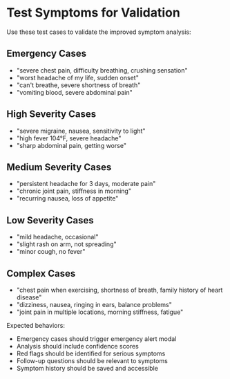 # Test Symptoms for Validation

Use these test cases to validate the improved symptom analysis:

## Emergency Cases
- "severe chest pain, difficulty breathing, crushing sensation"
- "worst headache of my life, sudden onset"
- "can't breathe, severe shortness of breath"
- "vomiting blood, severe abdominal pain"

## High Severity Cases
- "severe migraine, nausea, sensitivity to light"
- "high fever 104°F, severe headache"
- "sharp abdominal pain, getting worse"

## Medium Severity Cases
- "persistent headache for 3 days, moderate pain"
- "chronic joint pain, stiffness in morning"
- "recurring nausea, loss of appetite"

## Low Severity Cases
- "mild headache, occasional"
- "slight rash on arm, not spreading"
- "minor cough, no fever"

## Complex Cases
- "chest pain when exercising, shortness of breath, family history of heart disease"
- "dizziness, nausea, ringing in ears, balance problems"
- "joint pain in multiple locations, morning stiffness, fatigue"

Expected behaviors:
- Emergency cases should trigger emergency alert modal
- Analysis should include confidence scores
- Red flags should be identified for serious symptoms
- Follow-up questions should be relevant to symptoms
- Symptom history should be saved and accessible